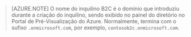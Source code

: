 > [AZURE.NOTE] O nome do inquilino B2C é o domínio que introduziu durante a criação do inquilino, sendo exibido no painel do diretório no Portal de Pré-Visualização do Azure.  Normalmente, termina com o sufixo `.onmicrosoft.com`, por exemplo, `contosob2c.onmicrosoft.com`.


<!--HONumber=Jun16_HO2-->


